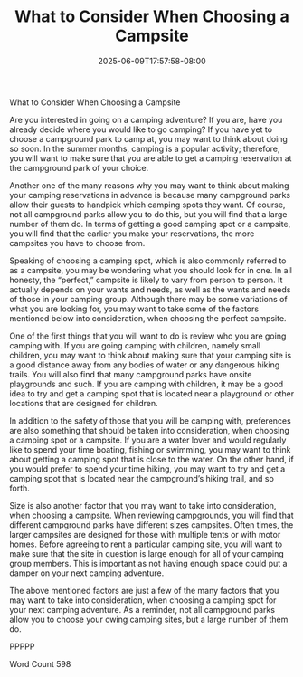 ﻿---
title: "What to Consider When Choosing a Campsite"
date: 2025-06-09T17:57:58-08:00
description: "TXT Tips for Web Success"
featured_image: "/images/TXT.jpg"
tags: ["TXT"]
---

What to Consider When Choosing a Campsite

Are you interested in going on a camping adventure?  If you are, have you already decide where you would like to go camping?  If you have yet to choose a campground park to camp at, you may want to think about doing so soon. In the summer months, camping is a popular activity; therefore, you will want to make sure that you are able to get a camping reservation at the campground park of your choice.

Another one of the many reasons why you may want to think about making your camping reservations in advance is because many campground parks allow their guests to handpick which camping spots they want.  Of course, not all campground parks allow you to do this, but you will find that a large number of them do.  In terms of getting a good camping spot or a campsite, you will find that the earlier you make your reservations, the more campsites you have to choose from.

Speaking of choosing a camping spot, which is also commonly referred to as a campsite, you may be wondering what you should look for in one.  In all honesty, the “perfect,” campsite is likely to vary from person to person.  It actually depends on your wants and needs, as well as the wants and needs of those in your camping group. Although there may be some variations of what you are looking for, you may want to take some of the factors mentioned below into consideration, when choosing the perfect campsite.

One of the first things that you will want to do is review who you are going camping with.  If you are going camping with children, namely small children, you may want to think about making sure that your camping site is a good distance away from any bodies of water or any dangerous hiking trails.  You will also find that many campground parks have onsite playgrounds and such. If you are camping with children, it may be a good idea to try and get a camping spot that is located near a playground or other locations that are designed for children.

In addition to the safety of those that you will be camping with, preferences are also something that should be taken into consideration, when choosing a camping spot or a campsite.  If you are a water lover and would regularly like to spend your time boating, fishing or swimming, you may want to think about getting a camping spot that is close to the water. On the other hand, if you would prefer to spend your time hiking, you may want to try and get a camping spot that is located near the campground’s hiking trail, and so forth.  

Size is also another factor that you may want to take into consideration, when choosing a campsite.  When reviewing campgrounds, you will find that different campground parks have different sizes campsites.  Often times, the larger campsites are designed for those with multiple tents or with motor homes. Before agreeing to rent a particular camping site, you will want to make sure that the site in question is large enough for all of your camping group members.  This is important as not having enough space could put a damper on your next camping adventure.

The above mentioned factors are just a few of the many factors that you may want to take into consideration, when choosing a camping spot for your next camping adventure.  As a reminder, not all campground parks allow you to choose your owing camping sites, but a large number of them do.

PPPPP

Word Count 598

